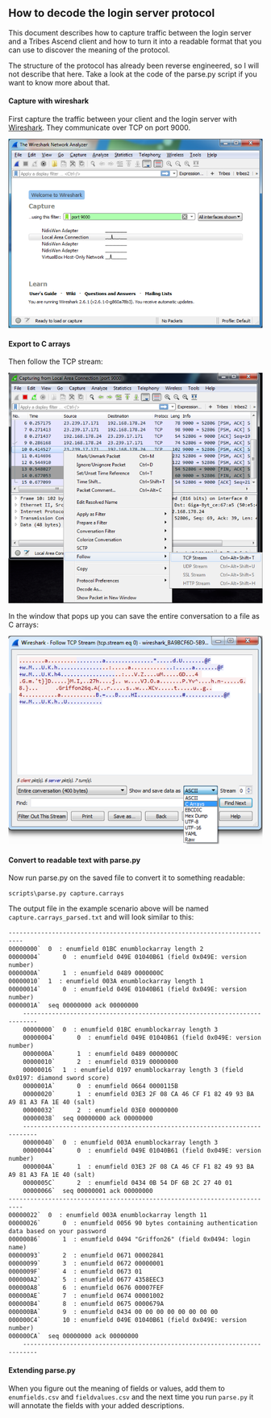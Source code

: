 ## How to decode the login server protocol

This document describes how to capture traffic between the login server and a Tribes Ascend
client and how to turn it into a readable format that you can use to discover the meaning
of the protocol. 

The structure of the protocol has already been reverse engineered, so I will not describe
that here. Take a look at the code of the parse.py script if you want to know more about that.

#### Capture with wireshark

First capture the traffic between your client and the login server with 
[Wireshark](https://www.wireshark.org/). They communicate over TCP on port 9000.

![Wireshark start capture](/docs/images/wireshark_start_capture.png?raw=true)

#### Export to C arrays

Then follow the TCP stream:

![Wireshark follow TCP stream](/docs/images/wireshark_follow_tcp_stream.png?raw=true)

In the window that pops up you can save the entire conversation to a file as C arrays:

![Wireshark save as C arrays](/docs/images/wireshark_saveas_carrays.png?raw=true)

#### Convert to readable text with parse.py

Now run parse.py on the saved file to convert it to something readable:

    scripts\parse.py capture.carrays
    
The output file in the example scenario above will be named `capture.carrays_parsed.txt` and 
will look similar to this:

    --------------------------------------------------------------------------
    00000000`  0  : enumfield 01BC enumblockarray length 2
    00000004`      0  : enumfield 049E 01040B61 (field 0x049E: version number)
    0000000A`      1  : enumfield 0489 0000000C
    00000010`  1  : enumfield 003A enumblockarray length 1
    00000014`      0  : enumfield 049E 01040B61 (field 0x049E: version number)
    0000001A`  seq 00000000 ack 00000000
        --------------------------------------------------------------------------
        00000000`  0  : enumfield 01BC enumblockarray length 3
        00000004`      0  : enumfield 049E 01040B61 (field 0x049E: version number)
        0000000A`      1  : enumfield 0489 0000000C
        00000010`      2  : enumfield 0319 00000000
        00000016`  1  : enumfield 0197 enumblockarray length 3 (field 0x0197: diamond sword score)
        0000001A`      0  : enumfield 0664 0000115B
        00000020`      1  : enumfield 03E3 2F 08 CA 46 CF F1 82 49 93 BA A9 81 A3 FA 1E 40 (salt)
        00000032`      2  : enumfield 03E0 00000000
        00000038`  seq 00000000 ack 00000000
        --------------------------------------------------------------------------
        00000040`  0  : enumfield 003A enumblockarray length 3
        00000044`      0  : enumfield 049E 01040B61 (field 0x049E: version number)
        0000004A`      1  : enumfield 03E3 2F 08 CA 46 CF F1 82 49 93 BA A9 81 A3 FA 1E 40 (salt)
        0000005C`      2  : enumfield 0434 0B 54 DF 6B 2C 27 40 01
        00000066`  seq 00000001 ack 00000000
    --------------------------------------------------------------------------
    00000022`  0  : enumfield 003A enumblockarray length 11
    00000026`      0  : enumfield 0056 90 bytes containing authentication data based on your password
    00000086`      1  : enumfield 0494 "Griffon26" (field 0x0494: login name)
    00000093`      2  : enumfield 0671 00002841
    00000099`      3  : enumfield 0672 00000001
    0000009F`      4  : enumfield 0673 01
    000000A2`      5  : enumfield 0677 4358EEC3
    000000A8`      6  : enumfield 0676 00007FEF
    000000AE`      7  : enumfield 0674 00001002
    000000B4`      8  : enumfield 0675 0000679A
    000000BA`      9  : enumfield 0434 00 00 00 00 00 00 00 00
    000000C4`      10 : enumfield 049E 01040B61 (field 0x049E: version number)
    000000CA`  seq 00000000 ack 00000000
        --------------------------------------------------------------------------

#### Extending parse.py

When you figure out the meaning of fields or values, add them to `enumfields.csv` and
`fieldvalues.csv` and the next time you run `parse.py` it will annotate the fields with
your added descriptions.
 